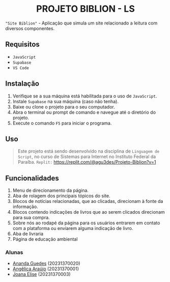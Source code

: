 <h1 align="center">PROJETO BIBLION - LS</h1>


`"Site Biblion"` - Aplicação que simula um site relacionado a leitura com diversos componentes. 


## Requisitos
+ `JavaScript`
+ `Supabase`
+ `VS Code`

## Instalação
1. Verifique se a sua máquina está habilitada para o uso de `JavaScript`.
2. Instale `Supabase` na sua máquina (caso não tenha).
3. Baixe ou clone o projeto para o seu computador.
4. Abra o terminal ou prompt de comando e navegue até o diretório do projeto.
5. Execute o comando `F5` para iniciar o programa.


## Uso
> Este projeto está sendo desenvolvido na disciplina de `Linguagem de Script`, no curso de Sistemas para Internet no Instituto Federal da Paraíba.
 `Replit:` https://replit.com/@agu3des/Projeto-Biblion?v=1

## Funcionalidades
1. Menu de direcionamento da página.
2. Aba de rolagem dos principais tópicos do site.
3. Blocos de notícias relacionadas, que ao clicadas, direcionam à fonte da informação.
4. Blocos contendo indicações de livros que ao serem clicados direcionam para sua compra.
5. Sobre nós ao rodapé da página para os usuários entrarem em contato com a plataforma ou enviarem alguma indicação de livro.
6. Aba de livraria
7. Página de educação ambiental

### Alunas

- [Ananda Guedes](https://github.com/agu3des) (20231370020)
- [Angêlica Araújo](https://github.com/araujo-angel) (20231370001)
- [Joana Elise](https://github.com/joanaeliseal) (20231370003)
